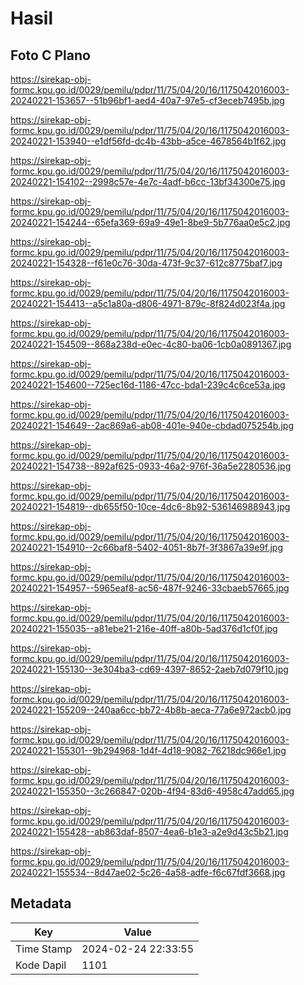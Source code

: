 # Hasil

## Foto C Plano

https://sirekap-obj-formc.kpu.go.id/0029/pemilu/pdpr/11/75/04/20/16/1175042016003-20240221-153657--51b96bf1-aed4-40a7-97e5-cf3eceb7495b.jpg

https://sirekap-obj-formc.kpu.go.id/0029/pemilu/pdpr/11/75/04/20/16/1175042016003-20240221-153940--e1df56fd-dc4b-43bb-a5ce-4678564b1f62.jpg

https://sirekap-obj-formc.kpu.go.id/0029/pemilu/pdpr/11/75/04/20/16/1175042016003-20240221-154102--2998c57e-4e7c-4adf-b6cc-13bf34300e75.jpg

https://sirekap-obj-formc.kpu.go.id/0029/pemilu/pdpr/11/75/04/20/16/1175042016003-20240221-154244--65efa369-69a9-49e1-8be9-5b776aa0e5c2.jpg

https://sirekap-obj-formc.kpu.go.id/0029/pemilu/pdpr/11/75/04/20/16/1175042016003-20240221-154328--f61e0c76-30da-473f-9c37-612c8775baf7.jpg

https://sirekap-obj-formc.kpu.go.id/0029/pemilu/pdpr/11/75/04/20/16/1175042016003-20240221-154413--a5c1a80a-d806-4971-879c-8f824d023f4a.jpg

https://sirekap-obj-formc.kpu.go.id/0029/pemilu/pdpr/11/75/04/20/16/1175042016003-20240221-154509--868a238d-e0ec-4c80-ba06-1cb0a0891367.jpg

https://sirekap-obj-formc.kpu.go.id/0029/pemilu/pdpr/11/75/04/20/16/1175042016003-20240221-154600--725ec16d-1186-47cc-bda1-239c4c6ce53a.jpg

https://sirekap-obj-formc.kpu.go.id/0029/pemilu/pdpr/11/75/04/20/16/1175042016003-20240221-154649--2ac869a6-ab08-401e-940e-cbdad075254b.jpg

https://sirekap-obj-formc.kpu.go.id/0029/pemilu/pdpr/11/75/04/20/16/1175042016003-20240221-154738--892af625-0933-46a2-976f-36a5e2280536.jpg

https://sirekap-obj-formc.kpu.go.id/0029/pemilu/pdpr/11/75/04/20/16/1175042016003-20240221-154819--db655f50-10ce-4dc6-8b92-536146988943.jpg

https://sirekap-obj-formc.kpu.go.id/0029/pemilu/pdpr/11/75/04/20/16/1175042016003-20240221-154910--2c66baf8-5402-4051-8b7f-3f3867a39e9f.jpg

https://sirekap-obj-formc.kpu.go.id/0029/pemilu/pdpr/11/75/04/20/16/1175042016003-20240221-154957--5965eaf8-ac56-487f-9246-33cbaeb57665.jpg

https://sirekap-obj-formc.kpu.go.id/0029/pemilu/pdpr/11/75/04/20/16/1175042016003-20240221-155035--a81ebe21-216e-40ff-a80b-5ad376d1cf0f.jpg

https://sirekap-obj-formc.kpu.go.id/0029/pemilu/pdpr/11/75/04/20/16/1175042016003-20240221-155130--3e304ba3-cd69-4397-8652-2aeb7d079f10.jpg

https://sirekap-obj-formc.kpu.go.id/0029/pemilu/pdpr/11/75/04/20/16/1175042016003-20240221-155209--240aa6cc-bb72-4b8b-aeca-77a6e972acb0.jpg

https://sirekap-obj-formc.kpu.go.id/0029/pemilu/pdpr/11/75/04/20/16/1175042016003-20240221-155301--9b294968-1d4f-4d18-9082-76218dc966e1.jpg

https://sirekap-obj-formc.kpu.go.id/0029/pemilu/pdpr/11/75/04/20/16/1175042016003-20240221-155350--3c266847-020b-4f94-83d6-4958c47add65.jpg

https://sirekap-obj-formc.kpu.go.id/0029/pemilu/pdpr/11/75/04/20/16/1175042016003-20240221-155428--ab863daf-8507-4ea6-b1e3-a2e9d43c5b21.jpg

https://sirekap-obj-formc.kpu.go.id/0029/pemilu/pdpr/11/75/04/20/16/1175042016003-20240221-155534--8d47ae02-5c26-4a58-adfe-f6c67fdf3668.jpg


## Metadata

| Key        | Value               |
| ---------- | ------------------- |
| Time Stamp | 2024-02-24 22:33:55 |
| Kode Dapil | 1101                |



